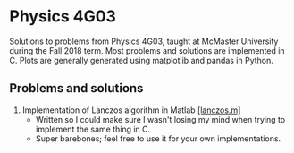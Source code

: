 # Physics 4G03
Solutions to problems from Physics 4G03, taught at McMaster University during the Fall 2018 term. Most problems and solutions are implemented in C. Plots are generally generated using matplotlib and pandas in Python.

## Problems and solutions

1. Implementation of Lanczos algorithm in Matlab [[lanczos.m]](http://www.google.fr/)
    * Written so I could make sure I wasn't losing my mind when trying to implement the same thing in C.
    * Super barebones; feel free to use it for your own implementations.
